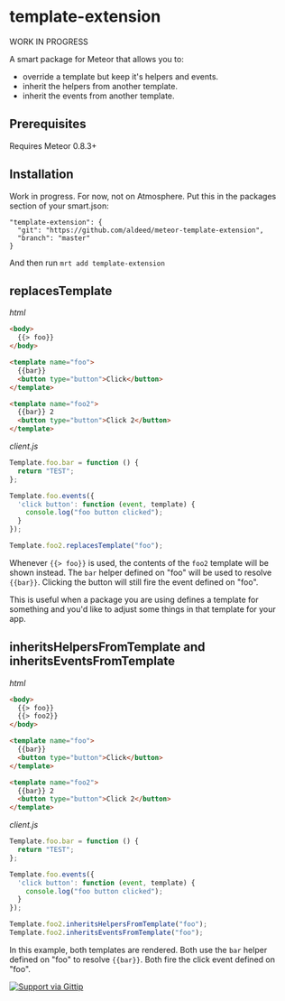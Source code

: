 template-extension
=========================

WORK IN PROGRESS

A smart package for Meteor that allows you to:

* override a template but keep it's helpers and events.
* inherit the helpers from another template.
* inherit the events from another template.

## Prerequisites

Requires Meteor 0.8.3+

## Installation

Work in progress. For now, not on Atmosphere. Put this in the packages section of your smart.json:

```
"template-extension": {
  "git": "https://github.com/aldeed/meteor-template-extension",
  "branch": "master"
}
```

And then run `mrt add template-extension`

## replacesTemplate

*html*

```html
<body>
  {{> foo}}
</body>

<template name="foo">
  {{bar}}
  <button type="button">Click</button>
</template>

<template name="foo2">
  {{bar}} 2
  <button type="button">Click 2</button>
</template>
```

*client.js*

```js
Template.foo.bar = function () {
  return "TEST";
};

Template.foo.events({
  'click button': function (event, template) {
    console.log("foo button clicked");
  }
});

Template.foo2.replacesTemplate("foo");
```

Whenever `{{> foo}}` is used, the contents of the `foo2` template will be shown instead. The `bar` helper defined on "foo" will be used to resolve `{{bar}}`. Clicking the button will still fire the event defined on "foo".

This is useful when a package you are using defines a template for something and you'd like to adjust some things in that template for your app.

## inheritsHelpersFromTemplate and inheritsEventsFromTemplate

*html*

```html
<body>
  {{> foo}}
  {{> foo2}}
</body>

<template name="foo">
  {{bar}}
  <button type="button">Click</button>
</template>

<template name="foo2">
  {{bar}} 2
  <button type="button">Click 2</button>
</template>
```

*client.js*

```js
Template.foo.bar = function () {
  return "TEST";
};

Template.foo.events({
  'click button': function (event, template) {
    console.log("foo button clicked");
  }
});

Template.foo2.inheritsHelpersFromTemplate("foo");
Template.foo2.inheritsEventsFromTemplate("foo");
```

In this example, both templates are rendered. Both use the `bar` helper defined on "foo" to resolve `{{bar}}`. Both fire the click event defined on "foo".

[![Support via Gittip](https://rawgithub.com/twolfson/gittip-badge/0.2.0/dist/gittip.png)](https://www.gittip.com/aldeed/)
